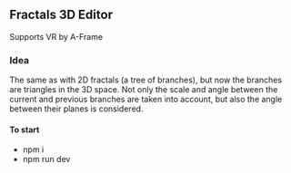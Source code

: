 ## Fractals 3D Editor
Supports VR by A-Frame

### Idea
The same as with 2D fractals (a tree of branches), but now the branches are triangles in the 3D space. Not only the scale and angle between the current and previous branches are taken into account, but also the angle between their planes is considered.

#### To start
* npm i
* npm run dev
  